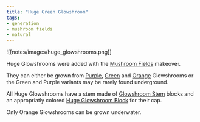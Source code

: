 ```yaml
---
title: "Huge Green Glowshroom"
tags:
- generation
- mushroom fields
- natural
---
```


![[notes/images/huge_glowshrooms.png]]

Huge Glowshrooms were added with the [Mushroom Fields](notes/makeover/mushroom_fields) makeover.

They can either be grown from [Purple](notes/block/purple_glowshroom), [Green](notes/block/green_glowshroom) and [Orange](notes/block/orange_glowshroom) Glowshrooms or the Green and Purple variants may be rarely found underground.

All Huge Glowshrooms have a stem made of [Glowshroom Stem](notes/block/huge_glowshroom_blocks.md) blocks and an appropriatly colored [Huge Glowshroom Block](notes/block/huge_glowshroom_blocks.md) for their cap.  

Only Orange Glowshrooms can be grown underwater.